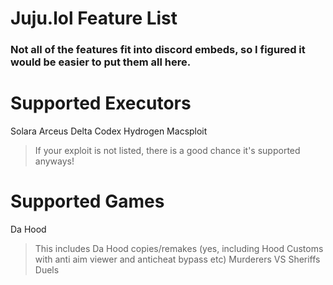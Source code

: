 # Juju.lol Feature List
### Not all of the features fit into discord embeds, so I figured it would be easier to put them all here.

# Supported Executors
Solara
Arceus
Delta
Codex
Hydrogen
Macsploit
> If your exploit is not listed, there is a good chance it's supported anyways!

# Supported Games
Da Hood
> This includes Da Hood copies/remakes (yes, including Hood Customs with anti aim viewer and anticheat bypass etc)
Murderers VS Sheriffs Duels
